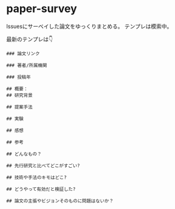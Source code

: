 # paper-survey
Issuesにサーベイした論文をゆっくりまとめる。
テンプレは模索中️。

最新のテンプレは👇
```
### 論文リンク

### 著者/所属機関

### 投稿年

## 概要：
## 研究背景

## 提案手法
 
## 実験

## 感想

## 参考

## どんなもの？

## 先行研究と比べてどこがすごい?

## 技術や手法のキモはどこ?

## どうやって有効だと検証した?

## 論文の主張やビジョンそのものに問題はないか？
```
